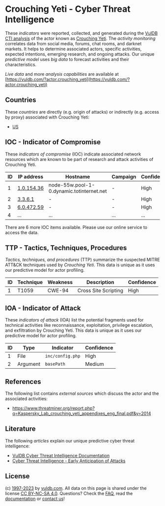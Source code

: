 # Crouching Yeti - Cyber Threat Intelligence

These _indicators_ were reported, collected, and generated during the [VulDB CTI analysis](https://vuldb.com/?kb.cti) of the actor known as [Crouching Yeti](https://vuldb.com/?actor.crouching_yeti). The _activity monitoring_ correlates data from social media, forums, chat rooms, and darknet markets. It helps to determine associated actors, specific activities, expected intentions, emerging research, and ongoing attacks. Our unique _predictive model_ uses _big data_ to forecast activities and their characteristics.

_Live data_ and more _analysis capabilities_ are available at [https://vuldb.com/?actor.crouching_yeti](https://vuldb.com/?actor.crouching_yeti)

## Countries

These _countries_ are directly (e.g. origin of attacks) or indirectly (e.g. access by proxy) associated with Crouching Yeti:

* [US](https://vuldb.com/?country.us)

## IOC - Indicator of Compromise

These _indicators of compromise_ (IOC) indicate associated network resources which are known to be part of research and attack activities of Crouching Yeti.

ID | IP address | Hostname | Campaign | Confidence
-- | ---------- | -------- | -------- | ----------
1 | [1.0.154.36](https://vuldb.com/?ip.1.0.154.36) | node-55w.pool-1-0.dynamic.totinternet.net | - | High
2 | [3.3.6.1](https://vuldb.com/?ip.3.3.6.1) | - | - | High
3 | [6.0.472.59](https://vuldb.com/?ip.6.0.472.59) | - | - | High
4 | ... | ... | ... | ...

There are 6 more IOC items available. Please use our online service to access the data.

## TTP - Tactics, Techniques, Procedures

_Tactics, techniques, and procedures_ (TTP) summarize the suspected MITRE ATT&CK techniques used by _Crouching Yeti_. This data is unique as it uses our predictive model for actor profiling.

ID | Technique | Weakness | Description | Confidence
-- | --------- | -------- | ----------- | ----------
1 | T1059 | CWE-94 | Cross Site Scripting | High

## IOA - Indicator of Attack

These _indicators of attack_ (IOA) list the potential fragments used for technical activities like reconnaissance, exploitation, privilege escalation, and exfiltration by Crouching Yeti. This data is unique as it uses our predictive model for actor profiling.

ID | Type | Indicator | Confidence
-- | ---- | --------- | ----------
1 | File | `inc/config.php` | High
2 | Argument | `basePath` | Medium

## References

The following list contains _external sources_ which discuss the actor and the associated activities:

* https://www.threatminer.org/report.php?q=Kaspersky_Lab_crouching_yeti_appendixes_eng_final.pdf&y=2014

## Literature

The following _articles_ explain our unique predictive cyber threat intelligence:

* [VulDB Cyber Threat Intelligence Documentation](https://vuldb.com/?kb.cti)
* [Cyber Threat Intelligence - Early Anticipation of Attacks](https://www.scip.ch/en/?labs.20201022)

## License

(c) [1997-2023](https://vuldb.com/?kb.changelog) by [vuldb.com](https://vuldb.com/?kb.about). All data on this page is shared under the license [CC BY-NC-SA 4.0](https://creativecommons.org/licenses/by-nc-sa/4.0/). Questions? Check the [FAQ](https://vuldb.com/?kb.faq), read the [documentation](https://vuldb.com/?kb) or [contact us](https://vuldb.com/?contact)!
